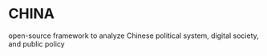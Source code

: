 # CHINA
open-source framework to analyze Chinese political system, digital society, and public policy
